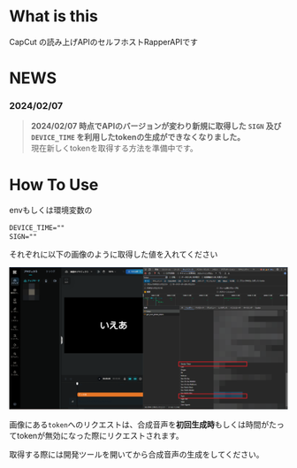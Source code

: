 # What is this
CapCut の読み上げAPIのセルフホストRapperAPIです

# NEWS
### 2024/02/07
> **2024/02/07 時点でAPIのバージョンが変わり新規に取得した `SIGN` 及び `DEVICE_TIME` を利用したtokenの生成ができなくなりました。** <br>
現在新しくtokenを取得する方法を準備中です。

# How To Use
envもしくは環境変数の

```
DEVICE_TIME=""
SIGN=""
```
それぞれに以下の画像のように取得した値を入れてください

![Test Image](/images/capcut.png)

画像にある`token`へのリクエストは、合成音声を**初回生成時**もしくは時間がたってtokenが無効になった際にリクエストされます。

取得する際には開発ツールを開いてから合成音声の生成をしてください。